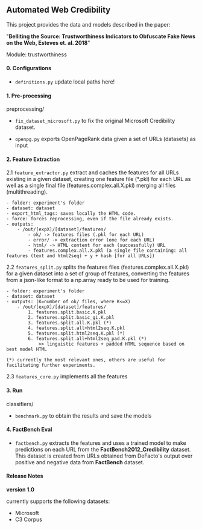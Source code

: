 ## Automated Web Credibility

This project provides the data and models described in the paper:

"**Belliting the Source: Trustworthiness Indicators to Obfuscate Fake News on the Web, Esteves et. al. 2018**"

Module: trustworthiness

#### 0. Configurations

- ``definitions.py`` update local paths here!

#### 1. Pre-processing
preprocessing/

-  ``fix_dataset_microsoft.py`` to fix the original Microsoft Credibility dataset.

- ``openpg.py`` exports OpenPageRank data given a set of URLs (datasets) as input

#### 2. Feature Extraction

2.1 ``feature_extractor.py`` extract and caches the features for all URLs existing in a given dataset, creating one feature file (*.pkl) for each URL as well as a single final file (features.complex.all.X.pkl) merging all files (multithreading).

    - folder: experiment's folder
    - dataset: dataset
    - export_html_tags: saves locally the HTML code.
    - force: forces reprocessing, even if the file already exists.
    - outputs:
        - /out/[expX]/[dataset]/features/
            - ok/ -> features files (.pkl for each URL)
            - error/ -> extraction error (one for each URL)
            - html/ -> HTML content for each (successfully) URL
            - features.complex.all.X.pkl (a single file containing: all features (text and html2seq) + y + hash [for all URLs])

2.2 ``features_split.py`` splits the features files (features.complex.all.X.pkl) for a given dataset into a set of group of features, converting the features from a json-like format to a np.array ready to be used for training.

    - folder: experiment's folder
    - dataset: dataset
    - outputs: (K=number of ok/ files, where K<=X)
        - /out/[expX]/[dataset]/features/
            1. features.split.basic.K.pkl
            2. features.split.basic_gi.K.pkl
            3. features.split.all.K.pkl (*)
            4. features.split.all+html2seq.K.pkl
            5. features.split.html2seq.K.pkl (*)
            6. features.split.all+html2seq_pad.K.pkl (*) 
                >> linguistic features + padded HTML sequence based on best model HTML
    
    (*) currently the most relevant ones, others are useful for facilitating further experiments.

2.3 ``features_core.py`` implements all the features
#### 3. Run
classifiers/

- ``benchmark.py`` to obtain the results and save the models


#### 4. FactBench Eval

- ``factbench.py`` extracts the features and uses a trained model to make predictions on each URL from the **FactBench2012_Credibility** dataset. This dataset is created from URLs obtained from DeFacto's output over positive and negative data from **FactBench** dataset.


#### Release Notes

**version 1.0**

currently supports the following datasets:
- Microsoft
- C3 Corpus